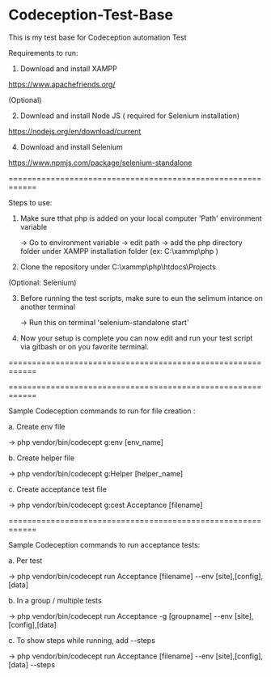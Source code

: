 # Codeception-Test-Base 
This is my test base for Codeception automation Test 


Requirements to run: 
1. Download and install XAMPP
    
  https://www.apachefriends.org/ 

(Optional) 

2. Download and install Node JS ( required for Selenium installation)
    
  https://nodejs.org/en/download/current 
 
4. Download and install Selenium
    
  https://www.npmjs.com/package/selenium-standalone 
 
============================================================ 
 
Steps to use: 
1. Make sure tthat php is added on your local computer 'Path' environment variable
   
   -> Go to environment variable 
   -> edit path 
   -> add the php directory folder under XAMPP installation folder (ex: C:\xammp\php )
   
3. Clone the repository under C:\xammp\php\htdocs\Projects 
 
(Optional: Selenium) 
 
3. Before running the test scripts, make sure to eun the selimum intance on another terminal
   
   -> Run this on terminal 'selenium-standalone start' 
 
5. Now your setup is complete you can now edit and run your test script via gitbash or on you favorite terminal. 
 
============================================================ 



============================================================ 

 
Sample Codeception commands to run for file creation : 
 
a. Create env file  

  -> php vendor/bin/codecept g:env [env_name] 
   
b. Create helper file 

  -> php vendor/bin/codecept g:Helper [helper_name] 
  
c. Create acceptance test file 

  -> php vendor/bin/codecept g:cest Acceptance [filename] 
 
============================================================ 
 
Sample Codeception commands to run acceptance tests: 
  
 a. Per test 
 
   -> php vendor/bin/codecept run Acceptance [filename] --env [site],[config],[data] 
  
 b. In a group / multiple tests 
 
   -> php vendor/bin/codecept run Acceptance -g [groupname] --env [site],[config],[data]  
  
 c. To show steps while running, add --steps  
 
   -> php vendor/bin/codecept run Acceptance [filename] --env [site],[config],[data] --steps 
  
 
